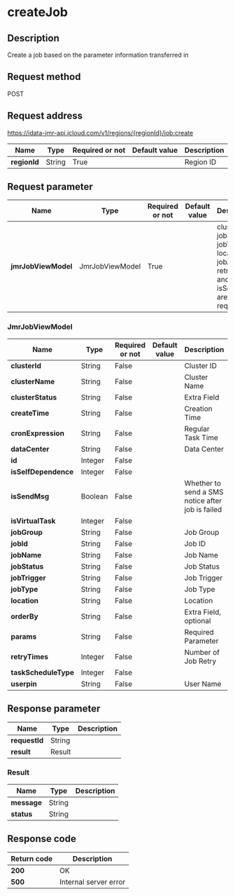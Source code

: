 # createJob


## Description
Create a job based on the parameter information transferred in

## Request method
POST

## Request address
https://idata-jmr-api.jcloud.com/v1/regions/{regionId}/job:create

|Name|Type|Required or not|Default value|Description|
|---|---|---|---|---|
|**regionId**|String|True| |Region ID|

## Request parameter
|Name|Type|Required or not|Default value|Description|
|---|---|---|---|---|
|**jmrJobViewModel**|JmrJobViewModel|True| |clusterId, jobName, jobType, location, jobArgs, retryTimes and isSendMsg are required|

### JmrJobViewModel
|Name|Type|Required or not|Default value|Description|
|---|---|---|---|---|
|**clusterId**|String|False| |Cluster ID|
|**clusterName**|String|False| |Cluster Name|
|**clusterStatus**|String|False| |Extra Field|
|**createTime**|String|False| |Creation Time|
|**cronExpression**|String|False| |Regular Task Time|
|**dataCenter**|String|False| |Data Center|
|**id**|Integer|False| | |
|**isSelfDependence**|Integer|False| | |
|**isSendMsg**|Boolean|False| |Whether to send a SMS notice after job is failed|
|**isVirtualTask**|Integer|False| | |
|**jobGroup**|String|False| |Job Group|
|**jobId**|String|False| |Job ID|
|**jobName**|String|False| |Job Name|
|**jobStatus**|String|False| |Job Status|
|**jobTrigger**|String|False| |Job Trigger|
|**jobType**|String|False| |Job Type|
|**location**|String|False| |Location|
|**orderBy**|String|False| |Extra Field, optional|
|**params**|String|False| |Required Parameter|
|**retryTimes**|Integer|False| |Number of Job Retry|
|**taskScheduleType**|Integer|False| | |
|**userpin**|String|False| |User Name|

## Response parameter
|Name|Type|Description|
|---|---|---|
|**requestId**|String| |
|**result**|Result| |


### Result
|Name|Type|Description|
|---|---|---|
|**message**|String| |
|**status**|String| |

## Response code
|Return code|Description|
|---|---|
|**200**|OK|
|**500**|Internal server error|
